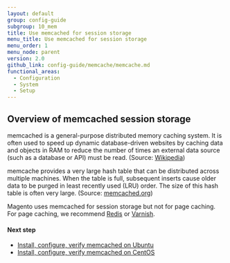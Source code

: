 ```yaml
---
layout: default
group: config-guide
subgroup: 10_mem
title: Use memcached for session storage
menu_title: Use memcached for session storage
menu_order: 1
menu_node: parent
version: 2.0
github_link: config-guide/memcache/memcache.md
functional_areas:
  - Configuration
  - System
  - Setup
---
```


<h2 id="config-memcache-over">Overview of memcached session storage</h2>
memcached is a general-purpose distributed memory caching system. It is often used to speed up dynamic database-driven websites by caching data and objects in RAM to reduce the number of times an external data source (such as a database or API) must be read. (Source: <a href="https://en.wikipedia.org/wiki/Memcached" target="_blank">Wikipedia</a>)

memcache provides a very large hash table that can be distributed across multiple machines. When the table is full, subsequent inserts cause older data to be purged in least recently used (LRU) order. The size of this hash table is often very large. (Source: <a href="http://memcached.org/" target="_blank">memcached.org</a>)

Magento uses memcached for session storage but not for page caching. For page caching, we recommend <a href="{{page.baseurl}}config-guide/redis/config-redis.html">Redis</a> or <a href="{{page.baseurl}}config-guide/varnish/config-varnish.html">Varnish</a>.

#### Next step
*   <a href="{{page.baseurl}}config-guide/memcache/memcache_ubuntu.html">Install, configure, verify memcached on Ubuntu</a>
*   <a href="{{page.baseurl}}config-guide/memcache/memcache_centos.html">Install, configure, verify memcached on CentOS</a>
